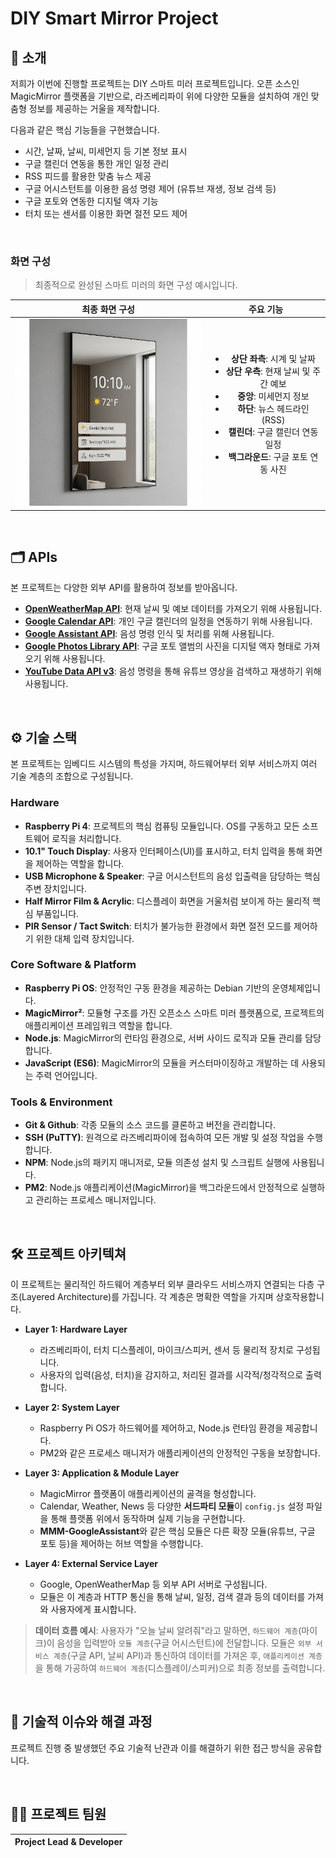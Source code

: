 # DIY Smart Mirror Project 

## 📝 소개

저희가 이번에 진행할 프로젝트는 DIY 스마트 미러 프로젝트입니다. 오픈 소스인 MagicMirror 플랫폼을 기반으로, 라즈베리파이 위에 다양한 모듈을 설치하여 개인 맞춤형 정보를 제공하는 거울을 제작합니다.

다음과 같은 핵심 기능들을 구현했습니다.

- 시간, 날짜, 날씨, 미세먼지 등 기본 정보 표시
- 구글 캘린더 연동을 통한 개인 일정 관리
- RSS 피드를 활용한 맞춤 뉴스 제공
- 구글 어시스턴트를 이용한 음성 명령 제어 (유튜브 재생, 정보 검색 등)
- 구글 포토와 연동한 디지털 액자 기능
- 터치 또는 센서를 이용한 화면 절전 모드 제어

<br />

### 화면 구성

> 최종적으로 완성된 스마트 미러의 화면 구성 예시입니다.

|                              최종 화면 구성                              |                                                                                                                       주요 기능                                                                                                                        |
| :----------------------------------------------------------------------: | :----------------------------------------------------------------------------------------------------------------------------------------------------------------------------------------------------------------------------------------------------: |
| <img src="https://github.com/JeiYoungByun/capstonemie/blob/main/%EC%99%84%EC%84%B1%ED%92%88%EC%98%88%EC%8B%9C.png?raw=true" width="400"/> | <ul><li>**상단 좌측**: 시계 및 날짜</li><li>**상단 우측**: 현재 날씨 및 주간 예보</li><li>**중앙**: 미세먼지 정보</li><li>**하단**: 뉴스 헤드라인 (RSS)</li><li>**캘린더**: 구글 캘린더 연동 일정</li><li>**백그라운드**: 구글 포토 연동 사진</li><ul> |

<br />

## 🗂️ APIs

본 프로젝트는 다양한 외부 API를 활용하여 정보를 받아옵니다.

- **[OpenWeatherMap API](https://openweathermap.org/api)**: 현재 날씨 및 예보 데이터를 가져오기 위해 사용됩니다.
- **[Google Calendar API](https://developers.google.com/calendar/api)**: 개인 구글 캘린더의 일정을 연동하기 위해 사용됩니다.
- **[Google Assistant API](https://developers.google.com/assistant/sdk)**: 음성 명령 인식 및 처리를 위해 사용됩니다.
- **[Google Photos Library API](https://developers.google.com/photos/library/reference/rest)**: 구글 포토 앨범의 사진을 디지털 액자 형태로 가져오기 위해 사용됩니다.
- **[YouTube Data API v3](https://developers.google.com/youtube/v3)**: 음성 명령을 통해 유튜브 영상을 검색하고 재생하기 위해 사용됩니다.

<br />

## ⚙ 기술 스택

본 프로젝트는 임베디드 시스템의 특성을 가지며, 하드웨어부터 외부 서비스까지 여러 기술 계층의 조합으로 구성됩니다.

### Hardware

- **Raspberry Pi 4**: 프로젝트의 핵심 컴퓨팅 모듈입니다. OS를 구동하고 모든 소프트웨어 로직을 처리합니다.
- **10.1" Touch Display**: 사용자 인터페이스(UI)를 표시하고, 터치 입력을 통해 화면을 제어하는 역할을 합니다.
- **USB Microphone & Speaker**: 구글 어시스턴트의 음성 입출력을 담당하는 핵심 주변 장치입니다.
- **Half Mirror Film & Acrylic**: 디스플레이 화면을 거울처럼 보이게 하는 물리적 핵심 부품입니다.
- **PIR Sensor / Tact Switch**: 터치가 불가능한 환경에서 화면 절전 모드를 제어하기 위한 대체 입력 장치입니다.

### Core Software & Platform

- **Raspberry Pi OS**: 안정적인 구동 환경을 제공하는 Debian 기반의 운영체제입니다.
- **MagicMirror²**: 모듈형 구조를 가진 오픈소스 스마트 미러 플랫폼으로, 프로젝트의 애플리케이션 프레임워크 역할을 합니다.
- **Node.js**: MagicMirror의 런타임 환경으로, 서버 사이드 로직과 모듈 관리를 담당합니다.
- **JavaScript (ES6)**: MagicMirror의 모듈을 커스터마이징하고 개발하는 데 사용되는 주력 언어입니다.

### Tools & Environment

- **Git & Github**: 각종 모듈의 소스 코드를 클론하고 버전을 관리합니다.
- **SSH (PuTTY)**: 원격으로 라즈베리파이에 접속하여 모든 개발 및 설정 작업을 수행합니다.
- **NPM**: Node.js의 패키지 매니저로, 모듈 의존성 설치 및 스크립트 실행에 사용됩니다.
- **PM2**: Node.js 애플리케이션(MagicMirror)을 백그라운드에서 안정적으로 실행하고 관리하는 프로세스 매니저입니다.

<br />

## 🛠️ 프로젝트 아키텍쳐

이 프로젝트는 물리적인 하드웨어 계층부터 외부 클라우드 서비스까지 연결되는 다층 구조(Layered Architecture)를 가집니다. 각 계층은 명확한 역할을 가지며 상호작용합니다.

- **Layer 1: Hardware Layer**

  - 라즈베리파이, 터치 디스플레이, 마이크/스피커, 센서 등 물리적 장치로 구성됩니다.
  - 사용자의 입력(음성, 터치)을 감지하고, 처리된 결과를 시각적/청각적으로 출력합니다.

- **Layer 2: System Layer**

  - Raspberry Pi OS가 하드웨어를 제어하고, Node.js 런타임 환경을 제공합니다.
  - PM2와 같은 프로세스 매니저가 애플리케이션의 안정적인 구동을 보장합니다.

- **Layer 3: Application & Module Layer**

  - MagicMirror 플랫폼이 애플리케이션의 골격을 형성합니다.
  - Calendar, Weather, News 등 다양한 **서드파티 모듈**이 `config.js` 설정 파일을 통해 플랫폼 위에서 동작하며 실제 기능을 구현합니다.
  - **MMM-GoogleAssistant**와 같은 핵심 모듈은 다른 확장 모듈(유튜브, 구글 포토 등)을 제어하는 허브 역할을 수행합니다.

- **Layer 4: External Service Layer**
  - Google, OpenWeatherMap 등 외부 API 서버로 구성됩니다.
  - 모듈은 이 계층과 HTTP 통신을 통해 날씨, 일정, 검색 결과 등의 데이터를 가져와 사용자에게 표시합니다.

> **데이터 흐름 예시**: 사용자가 "오늘 날씨 알려줘"라고 말하면, `하드웨어 계층`(마이크)이 음성을 입력받아 `모듈 계층`(구글 어시스턴트)에 전달합니다. 모듈은 `외부 서비스 계층`(구글 API, 날씨 API)과 통신하여 데이터를 가져온 후, `애플리케이션 계층`을 통해 가공하여 `하드웨어 계층`(디스플레이/스피커)으로 최종 정보를 출력합니다.

<br />

## 🤔 기술적 이슈와 해결 과정

프로젝트 진행 중 발생했던 주요 기술적 난관과 이를 해결하기 위한 접근 방식을 공유합니다.

<br />

## 💁‍♂️ 프로젝트 팀원

|              Project Lead & Developer               |
| :-------------------------------------------------: |

